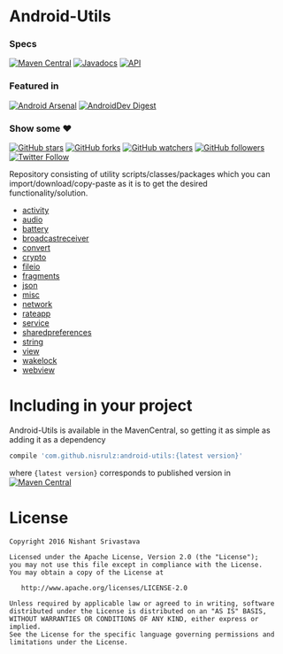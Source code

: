 # Android-Utils

### Specs
[![Maven Central](https://maven-badges.herokuapp.com/maven-central/com.github.nisrulz/android-utils/badge.svg)](https://maven-badges.herokuapp.com/maven-central/com.github.nisrulz/android-utils) [![Javadocs](https://javadoc.io/badge/com.github.nisrulz/android-utils.svg?color=orange)](https://javadoc.io/doc/com.github.nisrulz/android-utils) [![API](https://img.shields.io/badge/API-9%2B-orange.svg?style=flat)](https://android-arsenal.com/api?level=9)

### Featured in
[![Android Arsenal](https://img.shields.io/badge/Android%20Arsenal-android--utils-green.svg?style=true)](https://android-arsenal.com/details/1/4068) [![AndroidDev Digest](https://img.shields.io/badge/AndroidDev%20Digest-%23106-blue.svg)](https://www.androiddevdigest.com/digest-106/)

### Show some :heart:
[![GitHub stars](https://img.shields.io/github/stars/nisrulz/android-utils.svg?style=social&label=Star)](https://github.com/nisrulz/android-utils) [![GitHub forks](https://img.shields.io/github/forks/nisrulz/android-utils.svg?style=social&label=Fork)](https://github.com/nisrulz/android-utils/fork) [![GitHub watchers](https://img.shields.io/github/watchers/nisrulz/android-utils.svg?style=social&label=Watch)](https://github.com/nisrulz/android-utils) [![GitHub followers](https://img.shields.io/github/followers/nisrulz.svg?style=social&label=Follow)](https://github.com/nisrulz/android-utils)  
[![Twitter Follow](https://img.shields.io/twitter/follow/nisrulz.svg?style=social)](https://twitter.com/nisrulz)


Repository consisting of utility scripts/classes/packages which you can import/download/copy-paste as it is to get the desired functionality/solution.

+ [activity](https://github.com/nisrulz/android-utils/tree/master/library/src/main/java/github/nisrulz/androidutils/activity/ActivityUtils.java)
+ [audio](https://github.com/nisrulz/android-utils/tree/master/library/src/main/java/github/nisrulz/androidutils/audio/AudioUtils.java)
+ [battery](https://github.com/nisrulz/android-utils/tree/master/library/src/main/java/github/nisrulz/androidutils/battery/BatteryUtils.java)
+ [broadcastreceiver](https://github.com/nisrulz/android-utils/tree/master/library/src/main/java/github/nisrulz/androidutils/broadcastreceiver/BroadcastReceiverUtils.java)
+ [convert](https://github.com/nisrulz/android-utils/tree/master/library/src/main/java/github/nisrulz/androidutils/convert/ConvertUtils.java)
+ [crypto](https://github.com/nisrulz/android-utils/tree/master/library/src/main/java/github/nisrulz/androidutils/crypto)
+ [fileio](https://github.com/nisrulz/android-utils/tree/master/library/src/main/java/github/nisrulz/androidutils/fileio/FileIOUtil.java)
+ [fragments](https://github.com/nisrulz/android-utils/tree/master/library/src/main/java/github/nisrulz/androidutils/fragments)
+ [json](https://github.com/nisrulz/android-utils/tree/master/library/src/main/java/github/nisrulz/androidutils/json/JSONUtils.java)
+ [misc](https://github.com/nisrulz/android-utils/tree/master/library/src/main/java/github/nisrulz/androidutils/misc/MiscUtils.java)
+ [network](https://github.com/nisrulz/android-utils/tree/master/library/src/main/java/github/nisrulz/androidutils/network)
+ [rateapp](https://github.com/nisrulz/android-utils/tree/master/library/src/main/java/github/nisrulz/androidutils/rateapp/RateMyApp.java)
+ [service](https://github.com/nisrulz/android-utils/tree/master/library/src/main/java/github/nisrulz/androidutils/service/ServiceUtils.java)
+ [sharedpreferences](https://github.com/nisrulz/android-utils/tree/master/library/src/main/java/github/nisrulz/androidutils/sharedpreferences/SharedPrefUtils.java)
+ [string](https://github.com/nisrulz/android-utils/tree/master/library/src/main/java/github/nisrulz/androidutils/string/StringUtils.java)
+ [view](https://github.com/nisrulz/android-utils/tree/master/library/src/main/java/github/nisrulz/androidutils/view/ViewUtil.java)
+ [wakelock](https://github.com/nisrulz/android-utils/tree/master/library/src/main/java/github/nisrulz/androidutils/wakelock/WakeLockUtils.java)
+ [webview](https://github.com/nisrulz/android-utils/tree/master/library/src/main/java/github/nisrulz/androidutils/webview/WebViewUtils.java)


# Including in your project
Android-Utils is available in the MavenCentral, so getting it as simple as adding it as a dependency
```gradle
compile 'com.github.nisrulz:android-utils:{latest version}'
```
where `{latest version}` corresponds to published version in [![Maven Central](https://maven-badges.herokuapp.com/maven-central/com.github.nisrulz/android-utils/badge.svg)](https://maven-badges.herokuapp.com/maven-central/com.github.nisrulz/android-utils)


License
=======

    Copyright 2016 Nishant Srivastava

    Licensed under the Apache License, Version 2.0 (the "License");
    you may not use this file except in compliance with the License.
    You may obtain a copy of the License at

       http://www.apache.org/licenses/LICENSE-2.0

    Unless required by applicable law or agreed to in writing, software
    distributed under the License is distributed on an "AS IS" BASIS,
    WITHOUT WARRANTIES OR CONDITIONS OF ANY KIND, either express or implied.
    See the License for the specific language governing permissions and
    limitations under the License.
